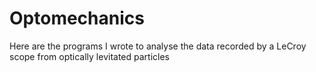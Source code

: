 # Optomechanics
Here are the programs I wrote to analyse the data recorded by a LeCroy scope from optically levitated particles
